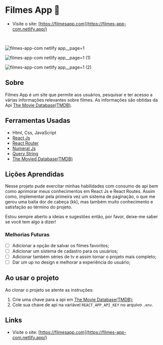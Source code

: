 # Filmes App 🎥

* Visite o site: [https://filmesapp.com](https://filmes-app-com.netlify.app/)
<br/>

![filmes-app-com netlify app__page=1](https://user-images.githubusercontent.com/77863766/168392855-e3014ec0-8aa2-42bc-8e30-f7eaf3b166b6.png)

![filmes-app-com netlify app__page=1 (1)](https://user-images.githubusercontent.com/77863766/168392849-7ee42cea-92f9-4191-aa43-23b3fda4fc21.png)

![filmes-app-com netlify app__page=1 (2)](https://user-images.githubusercontent.com/77863766/168392833-488cb6f1-36d4-4d4c-827d-037f91fc5362.png)

## Sobre

Filmes App é um site que permite aos usuários, pesquisar e ter acesso a várias informações relevantes sobre filmes. As informações são obtidas da Api 
[The Movie Database(TMDB)](https://developers.themoviedb.org/3).


## Ferramentas Usadas

* Html, Css, JavaScript
* [React Js](https://pt-br.reactjs.org/)
* [React Router](https://v5.reactrouter.com/web/guides/quick-start)
* [Numeral Js](http://numeraljs.com/)
* [Query String](https://www.npmjs.com/package/query-string)
* [The Movied Database(TMDB)](https://developers.themoviedb.org/3)

## Lições Aprendidas

Nesse projeto pude exercitar minhas habilidades com consumo de api bem como aprimorar meus conhecimentos em React Js e React Routes. Assim como, implementar pela
primeira vez um sistema de paginação, o que me gerou uma baita dor de cabeça (kk), mas também muito conhecimento e satisfação ao término do projeto.

Estou sempre aberto a ideias e sugestões então, por favor, deixe-me saber se você tem algo a dizer!

### Melhorias Futuras

* [ ] Adicionar a opção de salvar os filmes favoritos;
* [ ] Adicionar um sistema de cadastro para os usuários;
* [ ] Adicionar também séries de tv e assim tornar o projeto mais completo;
* [ ] Dar um up no design e melhorar a experiência do usuário;

## Ao usar o projeto

Ao clonar o projeto se atente as instruções:

1. Crie uma chave para a api em [The Movie Database(TMDB)](https://developers.themoviedb.org/3);
2. Cole sua chave de api na variável `REACT_APP_API_KEY` no arquivo `.env`.

## Links

* Visite o site: [https://filmesapp.com](https://filmes-app-com.netlify.app/)
